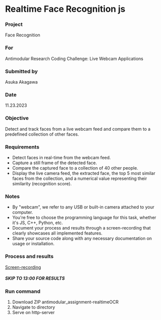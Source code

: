 # Realtime Face Recognition js

### Project 
Face Recognition 

### For
Antimodular Research Coding Challenge: Live Webcam Applications

### Submitted by
Asuka Akagawa 

### Date 
11.23.2023

### Objective
Detect and track faces from a live webcam feed and compare them to a predefined collection of other faces.

### Requirements 
- Detect faces in real-time from the webcam feed.
- Capture a still frame of the detected face.
- Compare the captured face to a collection of 40 other people.
- Display the live camera feed, the extracted face, the top 5 most similar faces from the collection, and a numerical value representing their similarity (recognition score).

### Notes
- By "webcam", we refer to any USB or built-in camera attached to your computer.
- You're free to choose the programming language for this task, whether it's JS, C++, Python, etc.
- Document your process and results through a screen-recording that clearly showcases all implemented features.
- Share your source code along with any necessary documentation on usage or installation.

### Process and results
[Screen-recording](https://youtu.be/BAP-DaC4IGk)
##### SKIP TO 13:00 FOR RESULTS

### Run command
1. Download ZIP antimodular_assignment-realtimeOCR
2. Navigate to directory
3. Serve on http-server 
